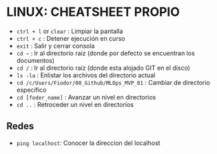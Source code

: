# LINUX: CHEATSHEET PROPIO

-  `ctrl + l` or `clear` : Limpiar la pantalla
-  `ctrl + c` : Detener ejecución en curso
-  `exit` : Salir y cerrar consola
- `cd ~` : Ir al directorio raiz (donde por defecto se encuentran los documentos)
- `cd /` : Ir al directorio raiz (donde esta alojado GIT en el disco)
- `ls -la` : Enlistar los archivos del directorio actual
- `cd /c/Users/Fiodor/00_Github/MLOps_MVP_01` : Cambiar de directorio específico
- `cd [foder_name]` : Avanzar un nivel en directorios
- `cd ..` : Retroceder un nivel en directorios

## Redes
- `ping localhost`: Conocer la direccion del localhost
